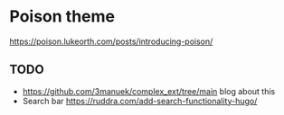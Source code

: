 # Poison theme

https://poison.lukeorth.com/posts/introducing-poison/

## TODO

- https://github.com/3manuek/complex_ext/tree/main blog about this
- Search bar https://ruddra.com/add-search-functionality-hugo/